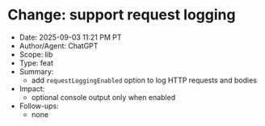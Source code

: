 # Change: support request logging

- Date: 2025-09-03 11:21 PM PT
- Author/Agent: ChatGPT
- Scope: lib
- Type: feat
- Summary:
  - add `requestLoggingEnabled` option to log HTTP requests and bodies
- Impact:
  - optional console output only when enabled
- Follow-ups:
  - none
